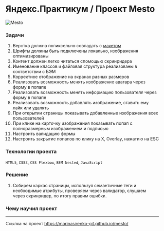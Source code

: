 # Яндекс.Практикум / Проект Mesto
![Mesto](https://pictures.s3.yandex.net/resources/Screen_Shot_2020-04-06_at_6.36.00_PM_1589715787.png "Mesto")

### Задачи
01. Верстка должна попиксельно совпадать с [макетом](https://www.figma.com/file/StZjf8HnoeLdiXS7dYrLAh/JavaScript.-Sprint-4)
02. Шрифты должны быть подключены локально, изображения оптимизированы
03. Контент должен легко читаться спомощью скринридера
04. Именование классов и файловая структура реализованы в соответствии с БЭМ
05. Корректное отображение на экранах разных размеров
06. Реализовать возможность менять изображение аватара через форму в попапе
07. Реализовать возможность менять информацию пользователя через форму в попапе
08. Реализовать возможность добавлять изображение, ставить ему лайк или удалять
09. При открытии страницы показывать добавленные изображения всех пользователей
10. При клике на карточку изображения показывать попап с полноразмерным изображением и подписью
11. Настроить валидацию формы
12. Настроить закрытие попапов по клику на Х, Overlay, нажатию на ESC

### Технологии проекта

`HTML5`, `CSS3`, `CSS Flexbox`, `BEM Nested`, `JavaScript`

### Решение
1. Собирем каркас страницы, используя семантичные теги и необходимые атрибуты, проверяем через валидатор, слушаем через скринридер, по итогу правим ошибки.

### Чему научил проект

---------
Ссылка на проект  https://marinasirenko-git.github.io/mesto/
